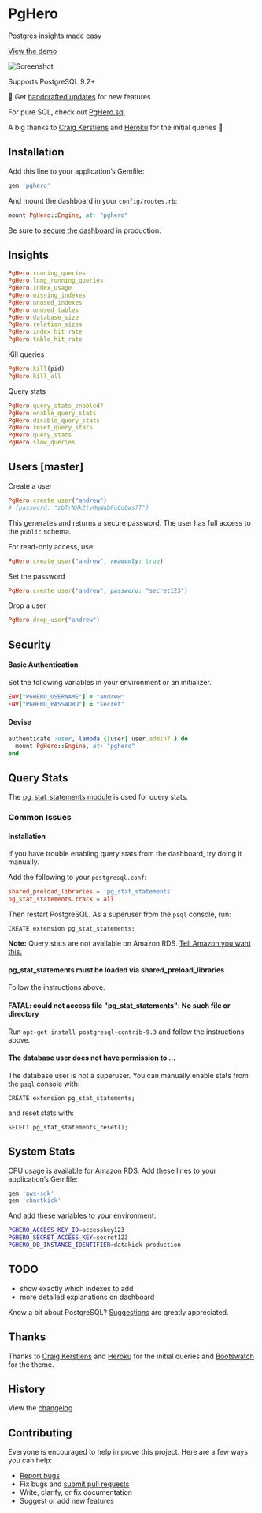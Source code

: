 # PgHero

Postgres insights made easy

[View the demo](https://pghero.herokuapp.com/)

![Screenshot](https://pghero.herokuapp.com/assets/screenshot-57d07895ddb050f8dd46b98e73ef1415.png)

Supports PostgreSQL 9.2+

:speech_balloon: Get [handcrafted updates](http://chartkick.us7.list-manage.com/subscribe?u=952c861f99eb43084e0a49f98&id=6ea6541e8e&group[0][32]=true) for new features

For pure SQL, check out [PgHero.sql](https://github.com/ankane/pghero.sql)

A big thanks to [Craig Kerstiens](http://www.craigkerstiens.com/2013/01/10/more-on-postgres-performance/) and [Heroku](https://blog.heroku.com/archives/2013/5/10/more_insight_into_your_database_with_pgextras) for the initial queries :clap:

## Installation

Add this line to your application’s Gemfile:

```ruby
gem 'pghero'
```

And mount the dashboard in your `config/routes.rb`:

```ruby
mount PgHero::Engine, at: "pghero"
```

Be sure to [secure the dashboard](#security) in production.

## Insights

```ruby
PgHero.running_queries
PgHero.long_running_queries
PgHero.index_usage
PgHero.missing_indexes
PgHero.unused_indexes
PgHero.unused_tables
PgHero.database_size
PgHero.relation_sizes
PgHero.index_hit_rate
PgHero.table_hit_rate
```

Kill queries

```ruby
PgHero.kill(pid)
PgHero.kill_all
```

Query stats

```ruby
PgHero.query_stats_enabled?
PgHero.enable_query_stats
PgHero.disable_query_stats
PgHero.reset_query_stats
PgHero.query_stats
PgHero.slow_queries
```

## Users [master]

Create a user

```ruby
PgHero.create_user("andrew")
# {password: "zbTrNHk2tvMgNabFgCo0ws7T"}
```

This generates and returns a secure password.  The user has full access to the `public` schema.

For read-only access, use:

```ruby
PgHero.create_user("andrew", readonly: true)
```

Set the password

```ruby
PgHero.create_user("andrew", password: "secret123")
```

Drop a user

```ruby
PgHero.drop_user("andrew")
```

## Security

#### Basic Authentication

Set the following variables in your environment or an initializer.

```ruby
ENV["PGHERO_USERNAME"] = "andrew"
ENV["PGHERO_PASSWORD"] = "secret"
```

#### Devise

```ruby
authenticate :user, lambda {|user| user.admin? } do
  mount PgHero::Engine, at: "pghero"
end
```

## Query Stats

The [pg_stat_statements module](http://www.postgresql.org/docs/9.3/static/pgstatstatements.html) is used for query stats.

### Common Issues

#### Installation

If you have trouble enabling query stats from the dashboard, try doing it manually.

Add the following to your `postgresql.conf`:

```conf
shared_preload_libraries = 'pg_stat_statements'
pg_stat_statements.track = all
```

Then restart PostgreSQL. As a superuser from the `psql` console, run:

```psql
CREATE extension pg_stat_statements;
```

**Note:** Query stats are not available on Amazon RDS. [Tell Amazon you want this.](https://forums.aws.amazon.com/thread.jspa?messageID=548724)

#### pg_stat_statements must be loaded via shared_preload_libraries

Follow the instructions above.

#### FATAL: could not access file "pg_stat_statements": No such file or directory

Run `apt-get install postgresql-contrib-9.3` and follow the instructions above.

#### The database user does not have permission to ...

The database user is not a superuser.  You can manually enable stats from the `psql` console with:

```psql
CREATE extension pg_stat_statements;
```

and reset stats with:

```psql
SELECT pg_stat_statements_reset();
```

## System Stats

CPU usage is available for Amazon RDS.  Add these lines to your application’s Gemfile:

```ruby
gem 'aws-sdk'
gem 'chartkick'
```

And add these variables to your environment:

```sh
PGHERO_ACCESS_KEY_ID=accesskey123
PGHERO_SECRET_ACCESS_KEY=secret123
PGHERO_DB_INSTANCE_IDENTIFIER=datakick-production
```

## TODO

- show exactly which indexes to add
- more detailed explanations on dashboard

Know a bit about PostgreSQL? [Suggestions](https://github.com/ankane/pghero/issues) are greatly appreciated.

## Thanks

Thanks to [Craig Kerstiens](http://www.craigkerstiens.com/2013/01/10/more-on-postgres-performance/) and [Heroku](https://blog.heroku.com/archives/2013/5/10/more_insight_into_your_database_with_pgextras) for the initial queries and [Bootswatch](https://github.com/thomaspark/bootswatch) for the theme.

## History

View the [changelog](https://github.com/ankane/pghero/blob/master/CHANGELOG.md)

## Contributing

Everyone is encouraged to help improve this project. Here are a few ways you can help:

- [Report bugs](https://github.com/ankane/pghero/issues)
- Fix bugs and [submit pull requests](https://github.com/ankane/pghero/pulls)
- Write, clarify, or fix documentation
- Suggest or add new features
